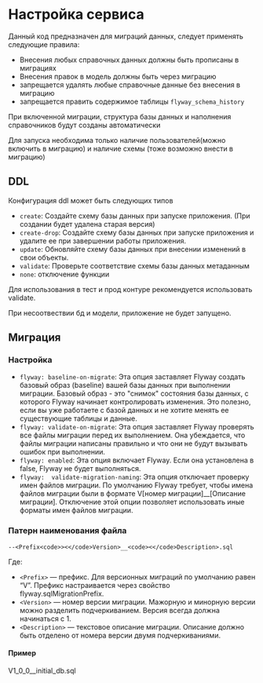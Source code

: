# Настройка сервиса

Данный код предназначен для миграций данных, следует применять следующие правила:

- Внесения любых справочных данных должны быть прописаны в миграциях
- Внесения правок в модель должны быть через миграцию
- запрещается удалять любые справочные данные без внесения в миграцию
- запрещается править содержимое таблицы `flyway_schema_history`

При включенной миграции, структура базы данных и наполнения справочников будут созданы автоматически

Для запуска необходима только наличие пользователей(можно включить в миграцию) и наличие схемы (тоже возможно внести в миграцию)
## DDL
Конфигурация ddl может быть следующих типов

- `create`: Создайте схему базы данных при запуске приложения. (При создании будет удалена старая версия)
- `create-drop`: Создайте схему базы данных при запуске приложения и удалите ее при завершении работы приложения.
- `update`: Обновляйте схему базы данных при внесении изменений в свои объекты.
- `validate`: Проверьте соответствие схемы базы данных метаданным
- `none`: отключение функции

Для использования в тест и прод контуре рекомендуется использовать validate.

При несоотвествии бд и модели, приложение не будет запущено.

## Миграция

### Настройка 
- `flyway: baseline-on-migrate`: Эта опция заставляет Flyway создать базовый образ  (baseline) вашей базы данных при выполнении миграции. Базовый образ - это  "снимок" состояния базы данных,  с которого Flyway начинает  контролировать  изменения. Это полезно, если вы уже работаете с  базой данных и не хотите  менять ее существующие  таблицы и данные.
- `flyway: validate-on-migrate`: Эта опция заставляет Flyway  проверять  все  файлы  миграции перед их  выполнением.  Она  убеждается,  что  файлы миграции  написаны  правильно и что  они  не  будут  вызывать  ошибок  при  выполнении. 
- `flyway: enabled`: Эта опция  включает  Flyway.  Если  она  установлена  в false, Flyway  не  будет  выполняться.
- `flyway:  validate-migration-naming`: Эта опция  отключает  проверку  имен  файлов миграции.  По  умолчанию Flyway  требует, чтобы  имена  файлов  миграции  были  в  формате V[номер миграции]__[Описание миграции].  Отключение  этой  опции  позволяет  использовать  иные  форматы  имен  файлов  миграции.

### Патерн наименования файла

`--<Prefix<code>><</code>Version>__<code><</code>Description>.sql`

Где:

- `<Prefix>` — префикс. Для версионных миграций по умолчанию равен “V”. Префикс настраивается через свойство flyway.sqlMigrationPrefix.
- `<Version>` — номер версии миграции. Мажорную и минорную версии можно разделить подчеркиванием. Версия всегда должна начинаться с 1.
- `<Description>` — текстовое описание миграции. Описание должно быть отделено от номера версии двумя подчеркиваниями.

#### Пример
V1_0_0__initial_db.sql